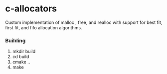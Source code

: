 # c-allocators
Custom implementation of malloc , free, and realloc with support for best fit, first fit, and fifo allocation algorithms.

### Building

1. mkdir build
2. cd build
3. cmake ..
4. make
